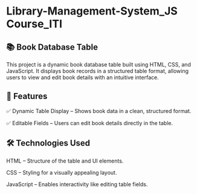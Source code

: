 # Library-Management-System_JS Course_ITI


## 📚 Book Database Table
This project is a dynamic book database table built using HTML, CSS, and JavaScript. It displays book records in a structured table format, allowing users to view and edit book details with an intuitive interface.


## 🚀 Features
✅ Dynamic Table Display – Shows book data in a clean, structured format.

✅ Editable Fields – Users can edit book details directly in the table.

## 🛠 Technologies Used
HTML – Structure of the table and UI elements.

CSS – Styling for a visually appealing layout.

JavaScript – Enables interactivity like editing table fields.
